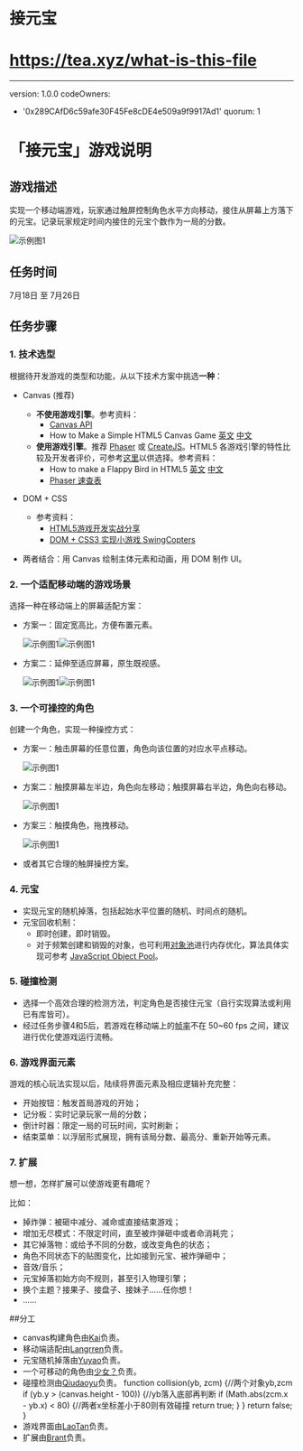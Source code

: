 ﻿# 接元宝
# https://tea.xyz/what-is-this-file
---
version: 1.0.0
codeOwners:
  - '0x289CAfD6c59afe30F45Fe8cDE4e509a9f9917Ad1'
quorum: 1

# 「接元宝」游戏说明

## 游戏描述

实现一个移动端游戏，玩家通过触屏控制角色水平方向移动，接住从屏幕上方落下的元宝。记录玩家规定时间内接住的元宝个数作为一局的分数。

![示例图1](https://github.com/baidu-ife/ife/blob/master/2015_summer/asset/pic_task_game_yangfan_004.png)

## 任务时间

7月18日 至 7月26日

## 任务步骤

### 1. 技术选型

根据待开发游戏的类型和功能，从以下技术方案中挑选**一种**：

- Canvas (推荐)
    + **不使用游戏引擎**。参考资料：
        - [Canvas API](https://developer.mozilla.org/zh-CN/docs/Web/API/Canvas_API)
        - How to Make a Simple HTML5 Canvas Game [英文](http://www.lostdecadegames.com/how-to-make-a-simple-html5-canvas-game/) [中文](http://www.cnblogs.com/Wayou/p/how-to-make-a-simple-html5-canvas-game.html)
    + **使用游戏引擎**。推荐 [Phaser](http://phaser.io/) 或 [CreateJS](http://createjs.com/)。HTML5 各游戏引擎的特性比较及开发者评价，可参考[这里](https://html5gameengine.com/)以供选择。参考资料：
        - How to make a Flappy Bird in HTML5 [英文](http://www.gamedevacademy.org/how-to-make-a-flappy-bird-in-html5/) [中文](http://blog.jobbole.com/62203/)
        - [Phaser 速查表](http://invrse.co/phaser-cheatsheet/)
    
- DOM + CSS
    + 参考资料：
        - [HTML5游戏开发实战分享](http://oklai.name/html5game/)
        - [DOM + CSS3 实现小游戏 SwingCopters](http://www.cnblogs.com/lvdabao/p/3968464.html)

- 两者结合：用 Canvas 绘制主体元素和动画，用 DOM 制作 UI。

### 2. 一个适配移动端的游戏场景

选择一种在移动端上的屏幕适配方案：

- 方案一：固定宽高比，方便布置元素。

    ![示例图1](https://github.com/baidu-ife/ife/blob/master/2015_summer/asset/pic_task_game_yangfan_001.png)![示例图1](https://github.com/baidu-ife/ife/blob/master/2015_summer/asset/pic_task_game_yangfan_002.png)
    
- 方案二：延伸至适应屏幕，原生既视感。

    ![示例图1](https://github.com/baidu-ife/ife/blob/master/2015_summer/asset/pic_task_game_yangfan_003.png)![示例图1](https://github.com/baidu-ife/ife/blob/master/2015_summer/asset/pic_task_game_yangfan_008.png)

### 3. 一个可操控的角色

创建一个角色，实现一种操控方式：

- 方案一：触击屏幕的任意位置，角色向该位置的对应水平点移动。

    ![示例图1](https://github.com/baidu-ife/ife/blob/master/2015_summer/asset/pic_task_game_yangfan_005.png)
    
- 方案二：触摸屏幕左半边，角色向左移动；触摸屏幕右半边，角色向右移动。

    ![示例图1](https://github.com/baidu-ife/ife/blob/master/2015_summer/asset/pic_task_game_yangfan_006.png)

- 方案三：触摸角色，拖拽移动。
    
    ![示例图1](https://github.com/baidu-ife/ife/blob/master/2015_summer/asset/pic_task_game_yangfan_007.png)

- 或者其它合理的触屏操控方案。

### 4. 元宝

- 实现元宝的随机掉落，包括起始水平位置的随机、时间点的随机。
- 元宝回收机制：
    + 即时创建，即时销毁。
    + 对于频繁创建和销毁的对象，也可利用[对象池](https://zh.wikipedia.org/wiki/%E5%AF%B9%E8%B1%A1%E6%B1%A0%E6%A8%A1%E5%BC%8F)进行内存优化，算法具体实现可参考 [JavaScript Object Pool](http://blog.sklambert.com/javascript-object-pool/)。

### 5. 碰撞检测

- 选择一个高效合理的检测方法，判定角色是否接住元宝（自行实现算法或利用已有库皆可）。
- 经过任务步骤4和5后，若游戏在移动端上的[帧率](https://zh.wikipedia.org/wiki/%E5%B8%A7%E7%8E%87)不在 50~60 fps 之间，建议进行优化使游戏运行流畅。

### 6. 游戏界面元素

游戏的核心玩法实现以后，陆续将界面元素及相应逻辑补充完整：

- 开始按钮：触发首局游戏的开始；
- 记分板：实时记录玩家一局的分数；
- 倒计时器：限定一局的可玩时间，实时刷新；
- 结束菜单：以浮层形式展现，拥有该局分数、最高分、重新开始等元素。

### 7. 扩展

想一想，怎样扩展可以使游戏更有趣呢？

比如：

- 掉炸弹：被砸中减分、减命或直接结束游戏；
- 增加无尽模式：不限定时间，直至被炸弹砸中或者命消耗完；
- 其它掉落物：或给予不同的分数，或改变角色的状态；
- 角色不同状态下的贴图变化，比如接到元宝、被炸弹砸中；
- 音效/音乐；
- 元宝掉落初始方向不规则，甚至引入物理引擎；
- 换个主题？接果子、接盘子、接妹子……任你想！
- ……

##分工

- canvas构建角色由[Kai](https://github.com/jackYin888)负责。
- 移动端适配由[Langrren](https://github.com/langrren)负责。
- 元宝随机掉落由[Yuyao](https://github.com/yuyao1994)负责。
- 一个可移动的角色由[少女？](https://github.com/goodluckforever)负责。
- 碰撞检测由[Qiudaoyu](https://github.com/iwillbe)负责。
	function collision(yb, zcm) {//两个对象yb,zcm
    if (yb.y > (canvas.height - 100)) {//yb落入底部再判断
        if (Math.abs(zcm.x - yb.x) < 80) {//两者x坐标差小于80则有效碰撞
            return true;
        }
    }
    return false;
}
- 游戏界面由[LaoTan](https://github.com/laotanAndzijun)负责。
- 扩展由[Brant](https://github.com/Brant-Ma)负责。

